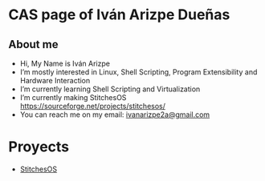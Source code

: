 # CAS page of Iván Arizpe Dueñas



## About me


- Hi, My Name is Iván Arizpe
- I’m mostly interested in Linux, Shell Scripting, Program Extensibility and Hardware Interaction
- I’m currently learning Shell Scripting and Virtualization
- I’m currently making StitchesOS https://sourceforge.net/projects/stitchesos/
- You can reach me on my email: ivanarizpe2a@gmail.com

# Proyects

- [StitchesOS](https://sourceforge.net/projects/stitchesos/ "StitchesOS")

